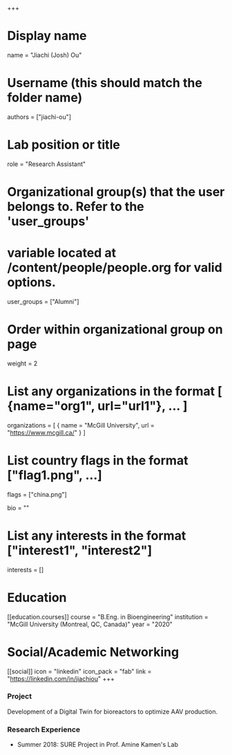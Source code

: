 +++
# Display name
name = "Jiachi (Josh) Ou"

# Username (this should match the folder name)
authors = ["jiachi-ou"]

# Lab position or title
role = "Research Assistant"

# Organizational group(s) that the user belongs to. Refer to the 'user_groups'
# variable located at /content/people/people.org for valid options.
user_groups = ["Alumni"]

# Order within organizational group on page
weight = 2

# List any organizations in the format [ {name="org1", url="url1"}, ... ]
organizations = [ { name = "McGill University", url = "https://www.mcgill.ca/" } ]

# List country flags in the format ["flag1.png", ...]
flags = ["china.png"]

bio = ""

# List any interests in the format ["interest1", "interest2"]
interests = []

# Education
[[education.courses]]
  course = "B.Eng. in Bioengineering"
  institution = "McGill University (Montreal, QC, Canada)"
  year = "2020"

# Social/Academic Networking
[[social]]
  icon = "linkedin"
  icon_pack = "fab"
  link = "https://linkedin.com/in/jiachiou"
+++
### Project
Development of a Digital Twin for bioreactors to optimize AAV production.

### Research Experience
- Summer 2018: SURE Project in Prof. Amine Kamen's Lab
